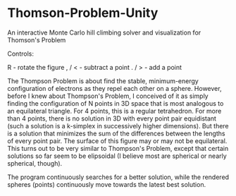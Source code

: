 # Thomson-Problem-Unity
An interactive Monte Carlo hill climbing solver and visualization for Thomson's Problem

Controls: 

R - rotate the figure
, / < - subtract a point
. / > - add a point

The Thompson Problem is about find the stable, minimum-energy configuration of electrons as they repel each other on a sphere. However, before I knew about Thompson's Problem, I conceived of it as simply finding the configuration of N points in 3D space that is most analogous to an equilateral triangle. For 4 points, this is a regular tetrahedron. For more than 4 points, there is no solution in 3D with every point pair equidistant (such a solution is a k-simplex in successively higher dimensions). But there is a solution that minimizes the sum of the differences between the lengths of every point pair. The surface of this figure may or may not be equilateral. This turns out to be very similar to Thompson's Problem, except that certain solutions so far seem to be elipsoidal (I believe most are spherical or nearly spherical, though).

The program continuously searches for a better solution, while the rendered spheres (points) continuously move towards the latest best solution.
